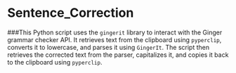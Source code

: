 # Sentence_Correction

###This Python script uses the `gingerit` library to interact with the Ginger grammar checker API. It retrieves text from the clipboard using `pyperclip`, converts it to lowercase, and parses it using `GingerIt`. The script then retrieves the corrected text from the parser, capitalizes it, and copies it back to the clipboard using `pyperclip`.
